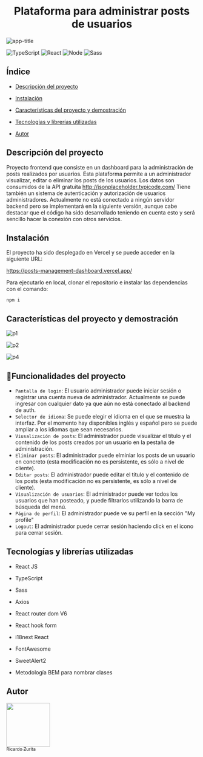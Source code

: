 <h1 align="center">Plataforma para administrar posts de usuarios</h1>

![app-title](https://user-images.githubusercontent.com/84975927/179807847-28e9c973-15c3-4d3c-a613-a2810807892a.png)

![TypeScript](https://img.shields.io/badge/TypeScript-007ACC?style=for-the-badge&logo=typescript&logoColor=white)
![React](https://img.shields.io/badge/React-20232A?style=for-the-badge&logo=react&logoColor=61DAFB)
![Node](https://img.shields.io/badge/Node.js-43853D?style=for-the-badge&logo=node.js&logoColor=white)
![Sass](https://img.shields.io/badge/Sass-CC6699?style=for-the-badge&logo=sass&logoColor=white)


## Índice

* [Descripción del proyecto](#descripción-del-proyecto)

* [Instalación](#instalación)

* [Características del proyecto y demostración](#características-del-proyecto-y-demostración)

* [Tecnologías y librerías utilizadas](#tecnologías-y-librerías-utilizadas)

* [Autor](#autor)

## Descripción del proyecto
Proyecto frontend que consiste en un dashboard para la administración de posts realizados por usuarios. Esta plataforma permite a un administrador visualizar, editar o eliminar los posts de los usuarios. Los datos son consumidos de la API gratuita http://jsonplaceholder.typicode.com/
Tiene también un sistema de autenticación y autorización de usuarios administradores. Actualmente no está conectado a ningún servidor backend pero se implementará en la siguiente versión, aunque cabe destacar que el código ha sido desarrollado teniendo en cuenta esto y será sencillo hacer la conexión con otros servicios.

## Instalación
El proyecto ha sido desplegado en Vercel y se puede acceder en la siguiente URL:

https://posts-management-dashboard.vercel.app/

Para ejecutarlo en local, clonar el repositorio e instalar las dependencias con el comando:
~~~
npm i
~~~

## Características del proyecto y demostración
![p1](https://user-images.githubusercontent.com/84975927/179972353-4a8a06a3-8839-4eef-a438-7758617b29e5.gif)

![p2](https://user-images.githubusercontent.com/84975927/179972369-005c9be0-a07b-42f6-b1f3-984df22aad42.gif)

![p4](https://user-images.githubusercontent.com/84975927/179972393-bfbfa169-2648-456a-b836-b55e86d831f0.gif)


## :hammer:Funcionalidades del proyecto

- `Pantalla de login`: El usuario administrador puede iniciar sesión o registrar una cuenta nueva de administrador. Actualmente se puede ingresar con cualquier dato ya que aún no está conectado al backend de auth.
- `Selector de idioma`: Se puede elegir el idioma en el que se muestra la interfaz. Por el momento hay disponibles inglés y español pero se puede ampliar a los idiomas que sean necesarios.
- `Viusalización de posts`: El administrador puede visualizar el título y el contenido de los posts creados por un usuario en la pestaña de administración.
- `Eliminar posts`: El administrador puede elminiar los posts de un usuario en concreto (esta modificación no es persistente, es sólo a nivel de cliente).
- `Editar posts`: El administrador puede editar el título y el contenido de los posts (esta modificación no es persistente, es sólo a nivel de cliente).
- `Visualización de usuarios`: El administrador puede ver todos los usuarios que han posteado, y puede filtrarlos utilizando la barra de búsqueda del menú.
- `Página de perfil`: El administrador puede ve su perfil en la sección "My profile"
- `Logout`: El administrador puede cerrar sesión haciendo click en el icono para cerrar sesión.

## Tecnologías y librerías utilizadas

* React JS

* TypeScript

* Sass

* Axios

* React router dom V6

* React hook form

* i18next React

* FontAwesome

* SweetAlert2

* Metodología BEM para nombrar clases

## Autor
[<img src="https://avatars.githubusercontent.com/u/84975927?v=4" width=115><br><sub>Ricardo Zurita</sub>](https://github.com/ricardozuritadev)
